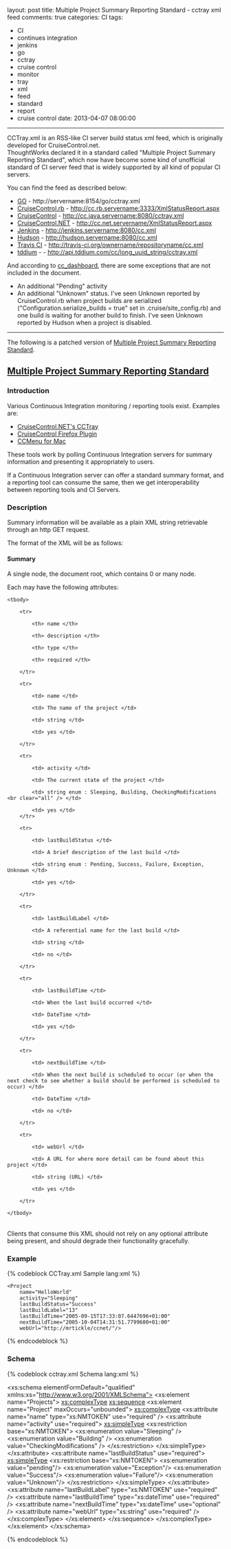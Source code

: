 layout: post
title: Multiple Project Summary Reporting Standard - cctray xml feed
comments: true
categories: CI
tags:
  - CI
  - continues integration
  - jenkins
  - go
  - cctray
  - cruise control
  - monitor
  - tray
  - xml
  - feed
  - standard
  - report
  - cruise control
date: 2013-04-07 08:00:00
---
CCTray.xml is an RSS-like CI server build status xml feed, which is originally developed for CruiseControl.net.  
ThoughtWorks declared it in a standard called "Multiple Project Summary Reporting Standard", which now have become some kind of unofficial standard of CI server feed that is widely supported by all kind of popular CI servers.

You can find the feed as described below:

* [GO](http://www.thoughtworks-studios.com/go-continuous-delivery)  - http://servername:8154/go/cctray.xml
* [CruiseControl.rb](http://cruisecontrolrb.thoughtworks.com/) - http://cc.rb.servername:3333/XmlStatusReport.aspx
* [CruiseControl](http://cruisecontrol.sourceforge.net/) - http://cc.java.servername:8080/cctray.xml
* [CruiseControl.NET](http://ccnet.thoughtworks.com/) - http://cc.net.servername/XmlStatusReport.aspx
* [Jenkins](http://jenkins-ci.org/) - http://jenkins.servername:8080/cc.xml
* [Hudson](https://hudson.dev.java.net/) - http://hudson.servername:8080/cc.xml
* [Travis CI](http://travis-ci.org/) - http://travis-ci.org/ownername/repositoryname/cc.xml
* [tddium](https://www.tddium.com/) - - http://api.tddium.com/cc/long_uuid_string/cctray.xml

And according to [cc_dashboard](https://github.com/robertmaldon/cc_dashboard), there are some exceptions that are not included in the document.

* An additional "Pending" activity
* An additional "Unknown" status. I've seen Unknown reported by CruiseControl.rb when project builds are serialized ("Configuration.serialize_builds = true" set in .cruise/site_config.rb) and one build is waiting for another build to finish. I've seen Unknown reported by Hudson when a project is disabled.

<hr>

The following is a patched version of [Multiple Project Summary Reporting Standard](http://confluence.public.thoughtworks.org/display/CI/Multiple+Project+Summary+Reporting+Standard).

## [Multiple Project Summary Reporting Standard](http://confluence.public.thoughtworks.org/display/CI/Multiple+Project+Summary+Reporting+Standard)

### Introduction

Various Continuous Integration monitoring / reporting tools exist. Examples are:

* [CruiseControl.NET's CCTray](http://confluence.public.thoughtworks.org/display/CCNET/CCTray)
* [CruiseControl Firefox Plugin](http://www.md.pp.ru/mozilla/cc/)
* [CCMenu for Mac](http://sourceforge.net/projects/ccmenu/)

These tools work by polling Continuous Integration servers for summary information and presenting it appropriately to users.

If a Continuous Integration server can offer a standard summary format, and a reporting tool can consume the same, then we get interoperability between reporting tools and CI Servers.

### Description

Summary information will be available as a plain XML string retrievable through an http GET request.

The format of the XML will be as follows:

#### Summary

A single <Projects> node, the document root, which contains 0 or many <Project> node.

Each <Project> may have the following attributes:

<table>

	<tbody>

        <tr>

            <th> name </th>

            <th> description </th>

            <th> type </th>

            <th> required </th>

        </tr>

        <tr>

            <td> name </td>

            <td> The name of the project </td>

            <td> string </td>

            <td> yes </td>

        </tr>

        <tr>

            <td> activity </td>

            <td> The current state of the project </td>

            <td> string enum : Sleeping, Building, CheckingModifications <br clear="all" /> </td>

            <td> yes </td>
        </tr>

        <tr>

            <td> lastBuildStatus </td>

            <td> A brief description of the last build </td>

            <td> string enum : Pending, Success, Failure, Exception, Unknown </td>

            <td> yes </td>

        </tr>

        <tr>

            <td> lastBuildLabel </td>

            <td> A referential name for the last build </td>

            <td> string </td>

            <td> no </td>

        </tr>

        <tr>

            <td> lastBuildTime </td>

            <td> When the last build occurred </td>

            <td> DateTime </td>

            <td> yes </td>

        </tr>

        <tr>

            <td> nextBuildTime </td>

            <td> When the next build is scheduled to occur (or when the next check to see whether a build should be performed is scheduled to occur) </td>

            <td> DateTime </td>

            <td> no </td>

        </tr>

        <tr>

            <td> webUrl </td>

            <td> A URL for where more detail can be found about this project </td>

            <td> string (URL) </td>

            <td> yes </td>

        </tr>

    </tbody>

</table>

Clients that consume this XML should not rely on any optional attribute being present, and should degrade their functionality gracefully.

### Example

{% codeblock CCTray.xml Sample lang:xml %}
<Projects>
    <Project
        name="SvnTest"
        activity="Sleeping"
        lastBuildStatus="Exception"
        lastBuildLabel="8"
        lastBuildTime="2005-09-28T10:30:34.6362160+01:00"
        nextBuildTime="2005-10-04T14:31:52.4509248+01:00"
        webUrl="http://mrtickle/ccnet/"/>

    <Project
        name="HelloWorld"
        activity="Sleeping"
        lastBuildStatus="Success"
        lastBuildLabel="13"
        lastBuildTime="2005-09-15T17:33:07.6447696+01:00"
        nextBuildTime="2005-10-04T14:31:51.7799600+01:00"
        webUrl="http://mrtickle/ccnet/"/>
</Projects>
{% endcodeblock %}

### Schema
{% codeblock cctray.xml Schema lang:xml %}
<?xml version="1.0" encoding="UTF-8" ?>
<xs:schema elementFormDefault="qualified" xmlns:xs="http://www.w3.org/2001/XMLSchema">
<xs:element name="Projects">
<xs:complexType>
<xs:sequence>
<xs:element name="Project" maxOccurs="unbounded">
<xs:complexType>
<xs:attribute name="name" type="xs:NMTOKEN" use="required" />
<xs:attribute name="activity" use="required">
<xs:simpleType>
<xs:restriction base="xs:NMTOKEN">
<xs:enumeration value="Sleeping" />
<xs:enumeration value="Building" />
<xs:enumeration value="CheckingModifications" />
</xs:restriction>
</xs:simpleType>
</xs:attribute>
<xs:attribute name="lastBuildStatus" use="required">
<xs:simpleType>
<xs:restriction base="xs:NMTOKEN">
<xs:enumeration value="pending"/>
<xs:enumeration value="Exception"/>
<xs:enumeration value="Success"/>
<xs:enumeration value="Failure"/>
<xs:enumeration value="Unknown"/>
</xs:restriction>
</xs:simpleType>
</xs:attribute>
<xs:attribute name="lastBuildLabel" type="xs:NMTOKEN" use="required" />
<xs:attribute name="lastBuildTime" type="xs:dateTime" use="required" />
<xs:attribute name="nextBuildTime" type="xs:dateTime" use="optional" />
<xs:attribute name="webUrl" type="xs:string" use="required" />
</xs:complexType>
</xs:element>
</xs:sequence>
</xs:complexType>
</xs:element>
</xs:schema>

{% endcodeblock %}


